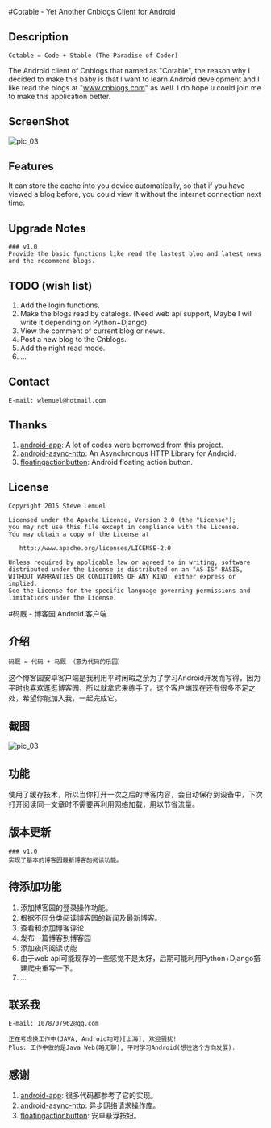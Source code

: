 #Cotable - Yet Another Cnblogs Client for Android

## Description
    Cotable = Code + Stable (The Paradise of Coder)

   The Android client of Cnblogs that named as "Cotable", the reason why I decided to make this baby is that I want to learn Android development and I like read the blogs at "www.cnblogs.com" as well. I do hope u could join me to make this application better.


## ScreenShot

![pic_03](http://git.oschina.net/wlemuel/Cotable/raw/master/screenshot/screenshot.png)

## Features
   It can store the cache into you device automatically, so that if you have viewed a blog before, you could view it without the internet connection next time.


## Upgrade Notes
    ### v1.0
    Provide the basic functions like read the lastest blog and latest news and the recommend blogs.


## TODO (wish list)
1. Add the login functions.
2. Make the blogs read by catalogs. (Need web api support, Maybe I will write it depending on Python+Django).
3. View the comment of current blog or news.
4. Post a new blog to the Cnblogs.
5. Add the night read mode.
6. ...

## Contact

    E-mail: wlemuel@hotmail.com


## Thanks
1. [android-app](http://git.oschina.net/tonlin/android-app):
   A lot of codes were borrowed from this project.
2. [android-async-http](https://github.com/loopj/android-async-http): An Asynchronous HTTP Library for Android.
3. [floatingactionbutton](https://github.com/makovkastar/FloatingActionButton): Android floating action button.

## License

    Copyright 2015 Steve Lemuel

    Licensed under the Apache License, Version 2.0 (the "License");
    you may not use this file except in compliance with the License.
    You may obtain a copy of the License at

       http://www.apache.org/licenses/LICENSE-2.0

    Unless required by applicable law or agreed to in writing, software
    distributed under the License is distributed on an "AS IS" BASIS,
    WITHOUT WARRANTIES OR CONDITIONS OF ANY KIND, either express or implied.
    See the License for the specific language governing permissions and
    limitations under the License.


#码厩 - 博客园 Android 客户端
## 介绍
    码厩 = 代码 + 马厩 （意为代码的乐园）
   这个博客园安卓客户端是我利用平时闲暇之余为了学习Android开发而写得，因为平时也喜欢逛逛博客园，所以就拿它来练手了。这个客户端现在还有很多不足之处，希望你能加入我，一起完成它。

## 截图
![pic_03](http://git.oschina.net/wlemuel/Cotable/raw/master/screenshot/screenshot.png)

## 功能
   使用了缓存技术，所以当你打开一次之后的博客内容，会自动保存到设备中，下次打开阅读同一文章时不需要再利用网络加载，用以节省流量。

## 版本更新
    ### v1.0
    实现了基本的博客园最新博客的阅读功能。

## 待添加功能
1. 添加博客园的登录操作功能。
2. 根据不同分类阅读博客园的新闻及最新博客。
3. 查看和添加博客评论
4. 发布一篇博客到博客园
5. 添加夜间阅读功能
6. 由于web api可能现存的一些感觉不是太好，后期可能利用Python+Django搭建爬虫重写一下。
7. ...


## 联系我

    E-mail: 1078707962@qq.com

    正在考虑换工作中(JAVA, Android均可)[上海], 欢迎骚扰!
    Plus: 工作中做的是Java Web(略无聊), 平时学习Android(想往这个方向发展).


## 感谢
1. [android-app](http://git.oschina.net/tonlin/android-app):
   很多代码都参考了它的实现。
2. [android-async-http](https://github.com/loopj/android-async-http): 异步网络请求操作库。
3. [floatingactionbutton](https://github.com/makovkastar/FloatingActionButton): 安卓悬浮按钮。


